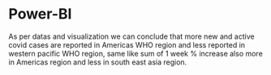 # Power-BI
As per datas and visualization we can conclude that more new and active covid cases are reported in Americas WHO region and less reported in western pacific WHO region, same like sum of 1 week % increase also more in Americas region and less in south east asia region.
